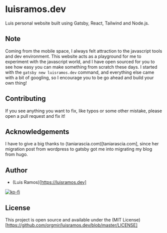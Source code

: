 # luisramos.dev

Luis personal website built using Gatsby, React, Tailwind and Node.js.

## Note

Coming from the mobile space, I always felt attraction to the javascript tools and dev environment. This website acts as a playground for me to experiment with the javascript world, and I have open sourced for you to see how easy you can make something from scratch these days. I started with the `gatsby new luisramos.dev` command, and everything else came with a bit of googling, so I encourage you to be go ahead and build your own thing!

## Contributing

If you see anything you want to fix, like typos or some other mistake, please open a pull request and fix it!

## Acknowledgements

I have to give a big thanks to (taniarascia.com)[taniarascia.com], since her migration post from wordpress to gatsby got me into migrating my blog from hugo.

## Author

- (Luis Ramos)[https://luisramos.dev]

[![ko-fi](https://www.ko-fi.com/img/githubbutton_sm.svg)](https://ko-fi.com/L3L01IF1R)

## License

This project is open source and available under the (MIT License)[https://github.com/orgmir/luisramos.dev/blob/master/LICENSE]
